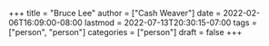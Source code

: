 +++
title = "Bruce Lee"
author = ["Cash Weaver"]
date = 2022-02-06T16:09:00-08:00
lastmod = 2022-07-13T20:30:15-07:00
tags = ["person", "person"]
categories = ["person"]
draft = false
+++
